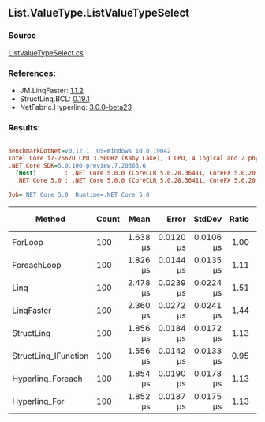﻿## List.ValueType.ListValueTypeSelect

### Source
[ListValueTypeSelect.cs](../LinqBenchmarks/List/ValueType/ListValueTypeSelect.cs)

### References:
- JM.LinqFaster: [1.1.2](https://www.nuget.org/packages/JM.LinqFaster/1.1.2)
- StructLinq.BCL: [0.19.1](https://www.nuget.org/packages/StructLinq.BCL/0.19.1)
- NetFabric.Hyperlinq: [3.0.0-beta23](https://www.nuget.org/packages/NetFabric.Hyperlinq/3.0.0-beta23)

### Results:
``` ini

BenchmarkDotNet=v0.12.1, OS=Windows 10.0.19042
Intel Core i7-7567U CPU 3.50GHz (Kaby Lake), 1 CPU, 4 logical and 2 physical cores
.NET Core SDK=5.0.100-preview.7.20366.6
  [Host]        : .NET Core 5.0.0 (CoreCLR 5.0.20.36411, CoreFX 5.0.20.36411), X64 RyuJIT
  .NET Core 5.0 : .NET Core 5.0.0 (CoreCLR 5.0.20.36411, CoreFX 5.0.20.36411), X64 RyuJIT

Job=.NET Core 5.0  Runtime=.NET Core 5.0  

```
|               Method | Count |     Mean |     Error |    StdDev | Ratio | RatioSD |  Gen 0 | Gen 1 | Gen 2 | Allocated |
|--------------------- |------ |---------:|----------:|----------:|------:|--------:|-------:|------:|------:|----------:|
|              ForLoop |   100 | 1.638 μs | 0.0120 μs | 0.0106 μs |  1.00 |    0.00 |      - |     - |     - |         - |
|          ForeachLoop |   100 | 1.826 μs | 0.0144 μs | 0.0135 μs |  1.11 |    0.01 |      - |     - |     - |         - |
|                 Linq |   100 | 2.478 μs | 0.0239 μs | 0.0224 μs |  1.51 |    0.02 | 0.0648 |     - |     - |     136 B |
|           LinqFaster |   100 | 2.360 μs | 0.0272 μs | 0.0241 μs |  1.44 |    0.02 | 1.9379 |     - |     - |    4056 B |
|           StructLinq |   100 | 1.856 μs | 0.0184 μs | 0.0172 μs |  1.13 |    0.01 |      - |     - |     - |         - |
| StructLinq_IFunction |   100 | 1.556 μs | 0.0142 μs | 0.0133 μs |  0.95 |    0.01 |      - |     - |     - |         - |
|    Hyperlinq_Foreach |   100 | 1.854 μs | 0.0190 μs | 0.0178 μs |  1.13 |    0.01 |      - |     - |     - |         - |
|        Hyperlinq_For |   100 | 1.852 μs | 0.0187 μs | 0.0175 μs |  1.13 |    0.01 |      - |     - |     - |         - |
